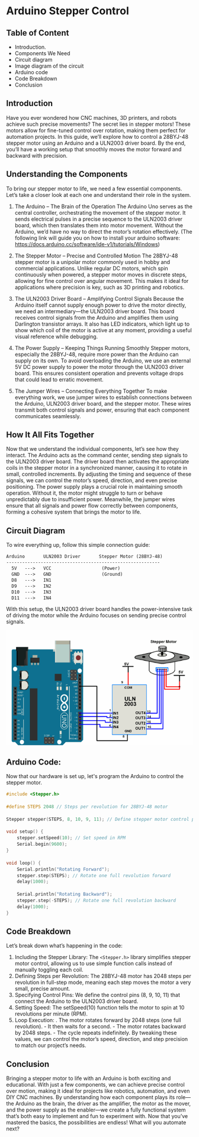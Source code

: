# Arduino Stepper Control

## Table of Content
- Introduction.
- Components We Need
- Circuit diagram
- Image diagram of the circuit
- Arduino code
- Code Breakdown
- Conclusion

## Introduction
Have you ever wondered how CNC machines, 3D printers, and robots achieve such precise movements? The secret lies in stepper motors! These motors allow for fine-tuned control over rotation, making them perfect for automation projects. In this guide, we’ll explore how to control a 28BYJ-48 stepper motor using an Arduino and a ULN2003 driver board. By the end, you’ll have a working setup that smoothly moves the motor forward and backward with precision.

## Understanding the Components

To bring our stepper motor to life, we need a few essential components. Let’s take a closer look at each one and understand their role in the system.
1. The Arduino – The Brain of the Operation
The Arduino Uno serves as the central controller, orchestrating the movement of the stepper motor. It sends electrical pulses in a precise sequence to the ULN2003 driver board, which then translates them into motor movement. Without the Arduino, we’d have no way to direct the motor’s rotation effectively.  (The following link will guide you on how to install your arduino  software: https://docs.arduino.cc/software/ide-v1/tutorials/Windows)

2. The Stepper Motor – Precise and Controlled Motion
The 28BYJ-48 stepper motor is a unipolar motor commonly used in hobby and commercial applications. Unlike regular DC motors, which spin continuously when powered, a stepper motor moves in discrete steps, allowing for fine control over angular movement. This makes it ideal for applications where precision is key, such as 3D printing and robotics.

3. The ULN2003 Driver Board – Amplifying Control Signals
Because the Arduino itself cannot supply enough power to drive the motor directly, we need an intermediary—the ULN2003 driver board. This board receives control signals from the Arduino and amplifies them using Darlington transistor arrays. It also has LED indicators, which light up to show which coil of the motor is active at any moment, providing a useful visual reference while debugging.

4. The Power Supply – Keeping Things Running Smoothly
Stepper motors, especially the 28BYJ-48, require more power than the Arduino can supply on its own. To avoid overloading the Arduino, we use an external 5V DC power supply to power the motor through the ULN2003 driver board. This ensures consistent operation and prevents voltage drops that could lead to erratic movement.

5. The Jumper Wires – Connecting Everything Together
To make everything work, we use jumper wires to establish connections between the Arduino, ULN2003 driver board, and the stepper motor. These wires transmit both control signals and power, ensuring that each component communicates seamlessly.

## How It All Fits Together
Now that we understand the individual components, let’s see how they interact. The Arduino acts as the command center, sending step signals to the ULN2003 driver board. The driver board then activates the appropriate coils in the stepper motor in a synchronized manner, causing it to rotate in small, controlled increments. By adjusting the timing and sequence of these signals, we can control the motor’s speed, direction, and even precise positioning.
The power supply plays a crucial role in maintaining smooth operation. Without it, the motor might struggle to turn or behave unpredictably due to insufficient power. Meanwhile, the jumper wires ensure that all signals and power flow correctly between components, forming a cohesive system that brings the motor to life.

## Circuit Diagram
To wire everything up, follow this simple connection guide:
```
Arduino       ULN2003 Driver       Stepper Motor (28BYJ-48)
----------------------------------------------------------
  5V   --->   VCC                   (Power)
  GND  --->   GND                   (Ground)
  D8   --->   IN1
  D9   --->   IN2
  D10  --->   IN3
  D11  --->   IN4
```
With this setup, the ULN2003 driver board handles the power-intensive task of driving the motor while the Arduino focuses on sending precise control signals.

![alt text](image-4.png)
## Arduino Code:
Now that our hardware is set up, let's program the Arduino to control the stepper motor.
```cpp
#include <Stepper.h>

#define STEPS 2048 // Steps per revolution for 28BYJ-48 motor

Stepper stepper(STEPS, 8, 10, 9, 11); // Define stepper motor control pins

void setup() {
    stepper.setSpeed(10); // Set speed in RPM
    Serial.begin(9600);
}

void loop() {
    Serial.println("Rotating Forward");
    stepper.step(STEPS); // Rotate one full revolution forward
    delay(1000);
    
    Serial.println("Rotating Backward");
    stepper.step(-STEPS); // Rotate one full revolution backward
    delay(1000);
}
```

## Code Breakdown
Let’s break down what’s happening in the code:
1. Including the Stepper Library: The ```<Stepper.h>``` library simplifies stepper motor control, allowing us to use simple function calls instead of manually toggling each coil.
2. Defining Steps per Revolution: The 28BYJ-48 motor has 2048 steps per revolution in full-step mode, meaning each step moves the motor a very small, precise amount.
3. Specifying Control Pins: We define the control pins (8, 9, 10, 11) that connect the Arduino to the ULN2003 driver board.
4. Setting Speed: The setSpeed(10) function tells the motor to spin at 10 revolutions per minute (RPM).
5. Loop Execution:
 . The motor rotates forward by 2048 steps (one full revolution).
           - It then waits for a second.
           - The motor rotates backward by 2048 steps.
           - The cycle repeats indefinitely.
By tweaking these values, we can control the motor’s speed, direction, and step precision to match our project’s needs.

## Conclusion
Bringing a stepper motor to life with an Arduino is both exciting and educational. With just a few components, we can achieve precise control over motion, making it ideal for projects like robotics, automation, and even DIY CNC machines.
By understanding how each component plays its role—the Arduino as the brain, the driver as the amplifier, the motor as the mover, and the power supply as the enabler—we create a fully functional system that’s both easy to implement and fun to experiment with.
Now that you’ve mastered the basics, the possibilities are endless! What will you automate next?
